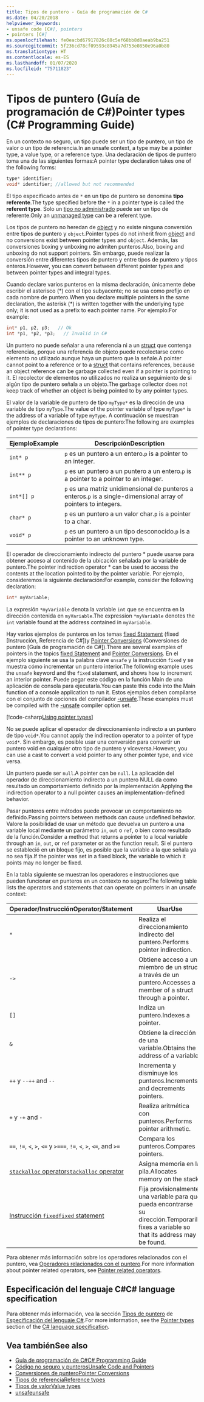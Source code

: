 ```yaml
---
title: Tipos de puntero - Guía de programación de C#
ms.date: 04/20/2018
helpviewer_keywords:
- unsafe code [C#], pointers
- pointers [C#]
ms.openlocfilehash: fe0eacbd67917826c88c5ef68bb8d8aeab9ba251
ms.sourcegitcommit: 5f236cd78cf09593c8945a7d753e0850e96a0b80
ms.translationtype: HT
ms.contentlocale: es-ES
ms.lasthandoff: 01/07/2020
ms.locfileid: "75711823"
---
```

# <a name="pointer-types-c-programming-guide"></a><span data-ttu-id="d1285-102">Tipos de puntero (Guía de programación de C#)</span><span class="sxs-lookup"><span data-stu-id="d1285-102">Pointer types (C# Programming Guide)</span></span>

<span data-ttu-id="d1285-103">En un contexto no seguro, un tipo puede ser un tipo de puntero, un tipo de valor o un tipo de referencia.</span><span class="sxs-lookup"><span data-stu-id="d1285-103">In an unsafe context, a type may be a pointer type, a value type, or a reference type.</span></span> <span data-ttu-id="d1285-104">Una declaración de tipos de puntero toma una de las siguientes formas:</span><span class="sxs-lookup"><span data-stu-id="d1285-104">A pointer type declaration takes one of the following forms:</span></span>

``` csharp
type* identifier;
void* identifier; //allowed but not recommended
```

<span data-ttu-id="d1285-105">El tipo especificado antes de `*` en un tipo de puntero se denomina **tipo referente**.</span><span class="sxs-lookup"><span data-stu-id="d1285-105">The type specified before the `*` in a pointer type is called the **referent type**.</span></span> <span data-ttu-id="d1285-106">Solo un [tipo no administrado](../../language-reference/builtin-types/unmanaged-types.md) puede ser un tipo de referente.</span><span class="sxs-lookup"><span data-stu-id="d1285-106">Only an [unmanaged type](../../language-reference/builtin-types/unmanaged-types.md) can be a referent type.</span></span>

<span data-ttu-id="d1285-107">Los tipos de puntero no heredan de [object](../../language-reference/builtin-types/reference-types.md) y no existe ninguna conversión entre tipos de puntero y `object`.</span><span class="sxs-lookup"><span data-stu-id="d1285-107">Pointer types do not inherit from [object](../../language-reference/builtin-types/reference-types.md) and no conversions exist between pointer types and `object`.</span></span> <span data-ttu-id="d1285-108">Además, las conversiones boxing y unboxing no admiten punteros.</span><span class="sxs-lookup"><span data-stu-id="d1285-108">Also, boxing and unboxing do not support pointers.</span></span> <span data-ttu-id="d1285-109">Sin embargo, puede realizar la conversión entre diferentes tipos de puntero y entre tipos de puntero y tipos enteros.</span><span class="sxs-lookup"><span data-stu-id="d1285-109">However, you can convert between different pointer types and between pointer types and integral types.</span></span>

<span data-ttu-id="d1285-110">Cuando declare varios punteros en la misma declaración, únicamente debe escribir el asterisco (\*) con el tipo subyacente; no se usa como prefijo en cada nombre de puntero.</span><span class="sxs-lookup"><span data-stu-id="d1285-110">When you declare multiple pointers in the same declaration, the asterisk (\*) is written together with the underlying type only; it is not used as a prefix to each pointer name.</span></span> <span data-ttu-id="d1285-111">Por ejemplo:</span><span class="sxs-lookup"><span data-stu-id="d1285-111">For example:</span></span>

```csharp
int* p1, p2, p3;   // Ok
int *p1, *p2, *p3;   // Invalid in C#
```

<span data-ttu-id="d1285-112">Un puntero no puede señalar a una referencia ni a un [struct](../../language-reference/keywords/struct.md) que contenga referencias, porque una referencia de objeto puede recolectarse como elemento no utilizado aunque haya un puntero que la señale.</span><span class="sxs-lookup"><span data-stu-id="d1285-112">A pointer cannot point to a reference or to a [struct](../../language-reference/keywords/struct.md) that contains references, because an object reference can be garbage collected even if a pointer is pointing to it.</span></span> <span data-ttu-id="d1285-113">El recolector de elementos no utilizados no realiza un seguimiento de si algún tipo de puntero señala a un objeto.</span><span class="sxs-lookup"><span data-stu-id="d1285-113">The garbage collector does not keep track of whether an object is being pointed to by any pointer types.</span></span>

<span data-ttu-id="d1285-114">El valor de la variable de puntero de tipo `myType*` es la dirección de una variable de tipo `myType`.</span><span class="sxs-lookup"><span data-stu-id="d1285-114">The value of the pointer variable of type `myType*` is the address of a variable of type `myType`.</span></span> <span data-ttu-id="d1285-115">A continuación se muestran ejemplos de declaraciones de tipos de puntero:</span><span class="sxs-lookup"><span data-stu-id="d1285-115">The following are examples of pointer type declarations:</span></span>

|<span data-ttu-id="d1285-116">Ejemplo</span><span class="sxs-lookup"><span data-stu-id="d1285-116">Example</span></span>|<span data-ttu-id="d1285-117">Descripción</span><span class="sxs-lookup"><span data-stu-id="d1285-117">Description</span></span>|
|-------------|-----------------|
|`int* p`|<span data-ttu-id="d1285-118">`p` es un puntero a un entero.</span><span class="sxs-lookup"><span data-stu-id="d1285-118">`p` is a pointer to an integer.</span></span>|
|`int** p`|<span data-ttu-id="d1285-119">`p` es un puntero a un puntero a un entero.</span><span class="sxs-lookup"><span data-stu-id="d1285-119">`p` is a pointer to a pointer to an integer.</span></span>|
|`int*[] p`|<span data-ttu-id="d1285-120">`p` es una matriz unidimensional de punteros a enteros.</span><span class="sxs-lookup"><span data-stu-id="d1285-120">`p` is a single-dimensional array of pointers to integers.</span></span>|
|`char* p`|<span data-ttu-id="d1285-121">`p` es un puntero a un valor char.</span><span class="sxs-lookup"><span data-stu-id="d1285-121">`p` is a pointer to a char.</span></span>|
|`void* p`|<span data-ttu-id="d1285-122">`p` es un puntero a un tipo desconocido.</span><span class="sxs-lookup"><span data-stu-id="d1285-122">`p` is a pointer to an unknown type.</span></span>|

<span data-ttu-id="d1285-123">El operador de direccionamiento indirecto del puntero \* puede usarse para obtener acceso al contenido de la ubicación señalada por la variable de puntero.</span><span class="sxs-lookup"><span data-stu-id="d1285-123">The pointer indirection operator \* can be used to access the contents at the location pointed to by the pointer variable.</span></span> <span data-ttu-id="d1285-124">Por ejemplo, consideremos la siguiente declaración:</span><span class="sxs-lookup"><span data-stu-id="d1285-124">For example, consider the following declaration:</span></span>

```csharp
int* myVariable;
```

<span data-ttu-id="d1285-125">La expresión `*myVariable` denota la variable `int` que se encuentra en la dirección contenida en `myVariable`.</span><span class="sxs-lookup"><span data-stu-id="d1285-125">The expression `*myVariable` denotes the `int` variable found at the address contained in `myVariable`.</span></span>

<span data-ttu-id="d1285-126">Hay varios ejemplos de punteros en los temas [fixed Statement](../../language-reference/keywords/fixed-statement.md) (fixed [Instrucción, Referencia de C#])y [Pointer Conversions](./pointer-conversions.md) (Conversiones de puntero [Guía de programación de C#]).</span><span class="sxs-lookup"><span data-stu-id="d1285-126">There are several examples of pointers in the topics [fixed Statement](../../language-reference/keywords/fixed-statement.md) and [Pointer Conversions](./pointer-conversions.md).</span></span> <span data-ttu-id="d1285-127">En el ejemplo siguiente se usa la palabra clave `unsafe` y la instrucción `fixed` y se muestra cómo incrementar un puntero interior.</span><span class="sxs-lookup"><span data-stu-id="d1285-127">The following example uses the `unsafe` keyword and the `fixed` statement, and shows how to increment an interior pointer.</span></span>  <span data-ttu-id="d1285-128">Puede pegar este código en la función Main de una aplicación de consola para ejecutarla.</span><span class="sxs-lookup"><span data-stu-id="d1285-128">You can paste this code into the Main function of a console application to run it.</span></span> <span data-ttu-id="d1285-129">Estos ejemplos deben compilarse con el conjunto de opciones del compilador [-unsafe](../../language-reference/compiler-options/unsafe-compiler-option.md).</span><span class="sxs-lookup"><span data-stu-id="d1285-129">These examples must be compiled with the [-unsafe](../../language-reference/compiler-options/unsafe-compiler-option.md) compiler option set.</span></span>

[!code-csharp[Using pointer types](../../../../samples/snippets/csharp/keywords/FixedKeywordExamples.cs#5)]

<span data-ttu-id="d1285-130">No se puede aplicar el operador de direccionamiento indirecto a un puntero de tipo `void*`.</span><span class="sxs-lookup"><span data-stu-id="d1285-130">You cannot apply the indirection operator to a pointer of type `void*`.</span></span> <span data-ttu-id="d1285-131">Sin embargo, es posible usar una conversión para convertir un puntero void en cualquier otro tipo de puntero y viceversa.</span><span class="sxs-lookup"><span data-stu-id="d1285-131">However, you can use a cast to convert a void pointer to any other pointer type, and vice versa.</span></span>

<span data-ttu-id="d1285-132">Un puntero puede ser `null`.</span><span class="sxs-lookup"><span data-stu-id="d1285-132">A pointer can be `null`.</span></span> <span data-ttu-id="d1285-133">La aplicación del operador de direccionamiento indirecto a un puntero NULL da como resultado un comportamiento definido por la implementación.</span><span class="sxs-lookup"><span data-stu-id="d1285-133">Applying the indirection operator to a null pointer causes an implementation-defined behavior.</span></span>

<span data-ttu-id="d1285-134">Pasar punteros entre métodos puede provocar un comportamiento no definido.</span><span class="sxs-lookup"><span data-stu-id="d1285-134">Passing pointers between methods can cause undefined behavior.</span></span> <span data-ttu-id="d1285-135">Valore la posibilidad de usar un método que devuelva un puntero a una variable local mediante un parámetro `in`, `out` o `ref`, o bien como resultado de la función.</span><span class="sxs-lookup"><span data-stu-id="d1285-135">Consider a method that returns a pointer to a local variable through an `in`, `out`, or `ref` parameter or as the function result.</span></span> <span data-ttu-id="d1285-136">Si el puntero se estableció en un bloque fijo, es posible que la variable a la que señala ya no sea fija.</span><span class="sxs-lookup"><span data-stu-id="d1285-136">If the pointer was set in a fixed block, the variable to which it points may no longer be fixed.</span></span>

<span data-ttu-id="d1285-137">En la tabla siguiente se muestran los operadores e instrucciones que pueden funcionar en punteros en un contexto no seguro:</span><span class="sxs-lookup"><span data-stu-id="d1285-137">The following table lists the operators and statements that can operate on pointers in an unsafe context:</span></span>

|<span data-ttu-id="d1285-138">Operador/Instrucción</span><span class="sxs-lookup"><span data-stu-id="d1285-138">Operator/Statement</span></span>|<span data-ttu-id="d1285-139">Usar</span><span class="sxs-lookup"><span data-stu-id="d1285-139">Use</span></span>|
|-------------------------|---------|
|`*`|<span data-ttu-id="d1285-140">Realiza el direccionamiento indirecto del puntero.</span><span class="sxs-lookup"><span data-stu-id="d1285-140">Performs pointer indirection.</span></span>|
|`->`|<span data-ttu-id="d1285-141">Obtiene acceso a un miembro de un struct a través de un puntero.</span><span class="sxs-lookup"><span data-stu-id="d1285-141">Accesses a member of a struct through a pointer.</span></span>|
|`[]`|<span data-ttu-id="d1285-142">Indiza un puntero.</span><span class="sxs-lookup"><span data-stu-id="d1285-142">Indexes a pointer.</span></span>|
|`&`|<span data-ttu-id="d1285-143">Obtiene la dirección de una variable.</span><span class="sxs-lookup"><span data-stu-id="d1285-143">Obtains the address of a variable.</span></span>|
|<span data-ttu-id="d1285-144">`++` y `--`</span><span class="sxs-lookup"><span data-stu-id="d1285-144">`++` and `--`</span></span>|<span data-ttu-id="d1285-145">Incrementa y disminuye los punteros.</span><span class="sxs-lookup"><span data-stu-id="d1285-145">Increments and decrements pointers.</span></span>|
|<span data-ttu-id="d1285-146">`+` y `-`</span><span class="sxs-lookup"><span data-stu-id="d1285-146">`+` and `-`</span></span>|<span data-ttu-id="d1285-147">Realiza aritmética con punteros.</span><span class="sxs-lookup"><span data-stu-id="d1285-147">Performs pointer arithmetic.</span></span>|
|<span data-ttu-id="d1285-148">`==`, `!=`, `<`, `>`, `<=` y `>=`</span><span class="sxs-lookup"><span data-stu-id="d1285-148">`==`, `!=`, `<`, `>`, `<=`, and `>=`</span></span>|<span data-ttu-id="d1285-149">Compara los punteros.</span><span class="sxs-lookup"><span data-stu-id="d1285-149">Compares pointers.</span></span>|
|[<span data-ttu-id="d1285-150">`stackalloc` operator</span><span class="sxs-lookup"><span data-stu-id="d1285-150">`stackalloc` operator</span></span>](../../language-reference/operators/stackalloc.md)|<span data-ttu-id="d1285-151">Asigna memoria en la pila.</span><span class="sxs-lookup"><span data-stu-id="d1285-151">Allocates memory on the stack.</span></span>|
|[<span data-ttu-id="d1285-152">Instrucción `fixed`</span><span class="sxs-lookup"><span data-stu-id="d1285-152">`fixed` statement</span></span>](../../language-reference/keywords/fixed-statement.md)|<span data-ttu-id="d1285-153">Fija provisionalmente una variable para que pueda encontrarse su dirección.</span><span class="sxs-lookup"><span data-stu-id="d1285-153">Temporarily fixes a variable so that its address may be found.</span></span>|

<span data-ttu-id="d1285-154">Para obtener más información sobre los operadores relacionados con el puntero, vea [Operadores relacionados con el puntero](../../language-reference/operators/pointer-related-operators.md).</span><span class="sxs-lookup"><span data-stu-id="d1285-154">For more information about pointer related operators, see [Pointer related operators](../../language-reference/operators/pointer-related-operators.md).</span></span>

## <a name="c-language-specification"></a><span data-ttu-id="d1285-155">Especificación del lenguaje C#</span><span class="sxs-lookup"><span data-stu-id="d1285-155">C# language specification</span></span>

<span data-ttu-id="d1285-156">Para obtener más información, vea la sección [Tipos de puntero](~/_csharplang/spec/unsafe-code.md#pointer-types) de [Especificación del lenguaje C#](~/_csharplang/spec/introduction.md).</span><span class="sxs-lookup"><span data-stu-id="d1285-156">For more information, see the [Pointer types](~/_csharplang/spec/unsafe-code.md#pointer-types) section of the [C# language specification](~/_csharplang/spec/introduction.md).</span></span>

## <a name="see-also"></a><span data-ttu-id="d1285-157">Vea también</span><span class="sxs-lookup"><span data-stu-id="d1285-157">See also</span></span>

- [<span data-ttu-id="d1285-158">Guía de programación de C#</span><span class="sxs-lookup"><span data-stu-id="d1285-158">C# Programming Guide</span></span>](../index.md)
- [<span data-ttu-id="d1285-159">Código no seguro y punteros</span><span class="sxs-lookup"><span data-stu-id="d1285-159">Unsafe Code and Pointers</span></span>](index.md)
- [<span data-ttu-id="d1285-160">Conversiones de puntero</span><span class="sxs-lookup"><span data-stu-id="d1285-160">Pointer Conversions</span></span>](pointer-conversions.md)
- [<span data-ttu-id="d1285-161">Tipos de referencia</span><span class="sxs-lookup"><span data-stu-id="d1285-161">Reference types</span></span>](../../language-reference/keywords/reference-types.md)
- [<span data-ttu-id="d1285-162">Tipos de valor</span><span class="sxs-lookup"><span data-stu-id="d1285-162">Value types</span></span>](../../language-reference/keywords/value-types.md)
- [<span data-ttu-id="d1285-163">unsafe</span><span class="sxs-lookup"><span data-stu-id="d1285-163">unsafe</span></span>](../../language-reference/keywords/unsafe.md)
